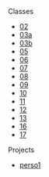 Classes

- [02](https://liascript.github.io/course/?https://raw.githubusercontent.com/AndreaInfUFSM/elc117-2023b/master/classes/02/README.md)
- [03a](https://liascript.github.io/course/?https://raw.githubusercontent.com/AndreaInfUFSM/elc117-2023b/master/classes/03a/README.md)
- [03b](https://liascript.github.io/nightly/?https://raw.githubusercontent.com/AndreaInfUFSM/elc117-2023b/master/classes/03b/README.md)
- [05](https://liascript.github.io/nightly/?https://raw.githubusercontent.com/AndreaInfUFSM/elc117-2023b/master/classes/05/README.md)
- [06](https://liascript.github.io/nightly/?https://raw.githubusercontent.com/AndreaInfUFSM/elc117-2023b/master/classes/06/README.md)
- [07](https://liascript.github.io/nightly/?https://raw.githubusercontent.com/AndreaInfUFSM/elc117-2023b/master/classes/07/README.md)
- [08](https://liascript.github.io/nightly/?https://raw.githubusercontent.com/AndreaInfUFSM/elc117-2023b/master/classes/08/README.md)
- [09](https://liascript.github.io/nightly/?https://raw.githubusercontent.com/AndreaInfUFSM/elc117-2023b/master/classes/09/README.md)
- [10](https://liascript.github.io/nightly/?https://raw.githubusercontent.com/AndreaInfUFSM/elc117-2023b/master/classes/10/README.md)
- [11](https://liascript.github.io/nightly/?https://raw.githubusercontent.com/AndreaInfUFSM/elc117-2023b/master/classes/11/README.md)
- [12](https://liascript.github.io/nightly/?https://raw.githubusercontent.com/AndreaInfUFSM/elc117-2023b/master/classes/12/README.md)
- [13](https://liascript.github.io/nightly/?https://raw.githubusercontent.com/AndreaInfUFSM/elc117-2023b/master/classes/13/README.md)
- [16](https://liascript.github.io/nightly/?https://raw.githubusercontent.com/AndreaInfUFSM/elc117-2023b/master/classes/16/README.md)
- [17](https://liascript.github.io/nightly/?https://raw.githubusercontent.com/AndreaInfUFSM/elc117-2023b/master/classes/17/README.md)


Projects

- [perso1](https://liascript.github.io/nightly/?https://raw.githubusercontent.com/AndreaInfUFSM/elc117-2023b/master/projects/perso1/README.md)
